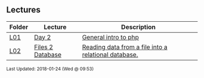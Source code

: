 ## Lectures
| Folder | Lecture | Description|
 | ------------|------------|------------|
 | [L01](./L01) | [ Day 2 ](./[L01](./L01)) | [ General intro to php](./[L01](./L01)) | [L01](./[L01](./L01)) | [ Php Variables](./[L01](./L01)) | [L01](./[L01](./L01)) | [ Some variable examples:](./[L01](./L01)) | [L01](./[L01](./L01)) | [ Different ways to open files](./[L01](./L01)) |
 | [L02](./L02) | [ Files 2 Database ](./[L02](./L02)) | [ Reading data from a file into a relational database.](./[L02](./L02)) | [L02](./[L02](./L02)) | [ Site Content](./[L02](./L02)) | [L02](./[L02](./L02)) | [ More To Come](./[L02](./L02)) | [L02](./[L02](./L02)) | [ Connecting To Mysql Via Php](./[L02](./L02)) |

<sup>Last Updated: 2018-01-24 (Wed @ 09:53)</sup>